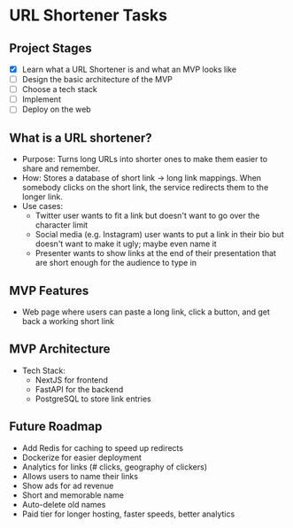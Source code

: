 # URL Shortener Tasks

## Project Stages
- [x] Learn what a URL Shortener is and what an MVP looks like
- [ ] Design the basic architecture of the MVP
- [ ] Choose a tech stack
- [ ] Implement
- [ ] Deploy on the web

## What is a URL shortener?
- Purpose: Turns long URLs into shorter ones to make them easier to share and remember.
- How: Stores a database of short link -> long link mappings. When somebody clicks on the short link, the service redirects them to the longer link.
- Use cases:
  - Twitter user wants to fit a link but doesn't want to go over the character limit
  - Social media (e.g. Instagram) user wants to put a link in their bio but doesn't want to make it ugly; maybe even name it
  - Presenter wants to show links at the end of their presentation that are short enough for the audience to type in

## MVP Features
- Web page where users can paste a long link, click a button, and get back a working short link

## MVP Architecture
- Tech Stack:
  - NextJS for frontend
  - FastAPI for the backend
  - PostgreSQL to store link entries

## Future Roadmap
- Add Redis for caching to speed up redirects
- Dockerize for easier deployment
- Analytics for links (# clicks, geography of clickers)
- Allows users to name their links
- Show ads for ad revenue
- Short and memorable name
- Auto-delete old names
- Paid tier for longer hosting, faster speeds, better analytics